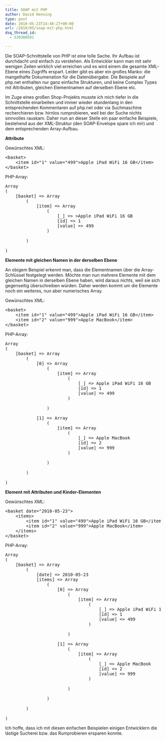 ```yaml
---
title: SOAP mit PHP
author: David Henning
type: post
date: 2010-05-23T14:48:27+00:00
url: /2010/05/soap-mit-php.html
dsq_thread_id:
  - 530380501

---
```

Die SOAP-Schnittstelle von PHP ist eine tolle Sache. Ihr Aufbau ist durchdacht und einfach zu verstehen. Als Entwickler kann man mit sehr wenigen Zeilen wirklich viel erreichen und es wird einem die gesamte XML-Ebene eines Zugriffs erspart. Leider gibt es aber ein großes Manko: die mangelhafte Dokumenation für die Datenübergabe. Die Beispiele auf php.net enthalten nur ganz einfache Strukturen, und keine Complex Types mit Attributen, gleichen Elementnamen auf derselben Ebene etc.

Im Zuge eines großen Shop-Projekts musste ich mich tiefer in die Schnittstelle einarbeiten und immer wieder stundenlang in den entsprechenden Kommentaren auf php.net oder via Suchmaschine recherchieren bzw. hirnlos rumprobieren, weil bei der Suche nichts sinnvolles rauskam. Daher nun an dieser Stelle ein paar einfache Beispiele, bestehend aus der XML-Struktur (den SOAP-Envelope spare ich mir) und dem entsprechenden Array-Aufbau.

**Attribute**

Gewünschtes XML:

<pre name="code" class="html">&lt;basket&gt;
    &lt;item id="1" value="499"&gt;Apple iPad WiFi 16 GB&lt;/item&gt;
&lt;/basket&gt;
</pre>

PHP-Array:

<pre name="code" class="php">Array
(
    [basket] =&gt; Array
        (
            [item] =&gt; Array
                (
                    [_] =&gt; &gt;Apple iPad WiFi 16 GB
                    [id] =&gt; 1
                    [value] =&gt; 499
                )

        )

)
</pre>

**Elemente mit gleichen Namen in der derselben Ebene**

An obigem Beispiel erkennt man, dass die Elementnamen über die Array-Schlüssel festgelegt werden. Möchte man nun mehrere Elemente mit dem gleichen Namen in derselben Ebene haben, wird daraus nichts, weil sie sich gegenseitig überschreiben würden. Daher werden kommt um die Elemente noch ein weiteres, nun aber numerisches Array.

Gewünschtes XML:

<pre name="code" class="html">&lt;basket&gt;
    &lt;item id="1" value="499"&gt;Apple iPad WiFi 16 GB&lt;/item&gt;
    &lt;item id="2" value="999"&gt;Apple MacBook&lt;/item&gt;
&lt;/basket&gt;
</pre>

PHP-Array:

<pre name="code" class="php">Array
(
    [basket] =&gt; Array
        (
            [0] =&gt; Array
                (
                    [item] =&gt; Array
                        (
                            [_] =&gt; Apple iPad WiFi 16 GB
                            [id] =&gt; 1
                            [value] =&gt; 499
                        )

                )

            [1] =&gt; Array
                (
                    [item] =&gt; Array
                        (
                            [_] =&gt; Apple MacBook
                            [id] =&gt; 2
                            [value] =&gt; 999
                        )

                )

        )

)
</pre>

**Element mit Attributen und Kinder-Elementen**

Gewünschtes XML:

<pre name="code" class="html">&lt;basket date="2010-05-23"&gt;
    &lt;items&gt;
        &lt;item id="1" value="499"&gt;Apple iPad WiFi 16 GB&lt;/item&gt;
        &lt;item id="2" value="999"&gt;Apple MacBook&lt;/item&gt;
    &lt;/items&gt;
&lt;/basket&gt;
</pre>

PHP-Array:

<pre name="code" class="php">Array
(
    [basket] =&gt; Array
        (
            [date] =&gt; 2010-05-23
            [items] =&gt; Array
                (
                    [0] =&gt; Array
                        (
                            [item] =&gt; Array
                                (
                                    [_] =&gt; Apple iPad WiFi 16 GB
                                    [id] =&gt; 1
                                    [value] =&gt; 499
                                )

                        )

                    [1] =&gt; Array
                        (
                            [item] =&gt; Array
                                (
                                    [_] =&gt; Apple MacBook
                                    [id] =&gt; 2
                                    [value] =&gt; 999
                                )

                        )

                )

        )

)
</pre>

Ich hoffe, dass ich mit diesen einfachen Beispielen einigen Entwicklern die lästige Sucherei bzw. das Rumprobieren ersparen konnte.